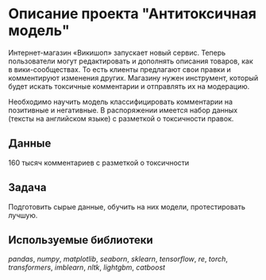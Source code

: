 # Описание проекта "Антитоксичная модель"

Интернет-магазин «Викишоп» запускает новый сервис. Теперь пользователи могут редактировать и дополнять описания товаров, как в вики-сообществах. То есть клиенты предлагают свои правки и комментируют изменения других. Магазину нужен инструмент, который будет искать токсичные комментарии и отправлять их на модерацию.<br>

Необходимо научить модель классифицировать комментарии на позитивные и негативные. В распоряжении имеется набор данных (тексты на английском языке) с разметкой о токсичности правок.

## Данные

160 тысяч комментариев с разметкой о токсичности 

## Задача

Подготовить сырые данные, обучить на них модели, протестировать лучшую.

## Используемые библиотеки
*pandas*, *numpy*, *matplotlib*, *seaborn*, *sklearn*, *tensorflow*, *re*, *torch*, *transformers*, *imblearn*, *nltk*, *lightgbm*, *catboost*
